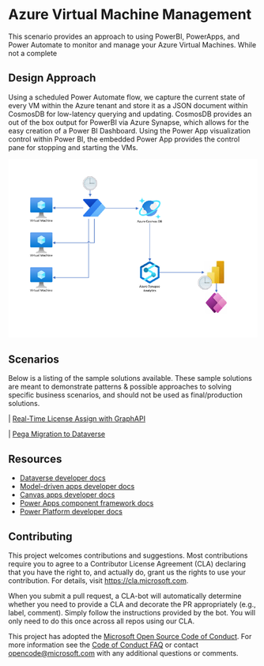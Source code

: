 # Azure Virtual Machine Management 

This scenario provides an approach to using PowerBI, PowerApps, and Power Automate to monitor and manage your Azure Virtual Machines. While not a complete

## Design Approach

Using a scheduled Power Automate flow, we capture the current state of every VM within the Azure tenant and store it as a JSON document within CosmosDB for low-latency querying and updating.
CosmosDB provides an out of the box output for PowerBI via Azure Synapse, which allows for the easy creation of a Power BI Dashboard. Using the Power App visualization control within Power BI, the embedded Power App provides the control pane for stopping and starting the VMs.

![Azure VM Management Design Pattern](img/Architecture.png)

## Scenarios
Below is a listing of the sample solutions available.  These sample solutions are meant to demonstrate patterns & possible approaches to solving specific business scenarios, and should not be used as final/production solutions.

| [Real-Time License Assign with GraphAPI](https://github.com/microsoft/GBB-Business-Applications/tree/main/demos/d365-realtime-license-assign)

| [Pega Migration to Dataverse](https://github.com/microsoft/GBB-Business-Applications/tree/main/demos/migration-pega-to-d365)

## Resources
- [Dataverse developer docs](https://learn.microsoft.com/power-apps/developer/data-platform/)
- [Model-driven apps developer docs](https://learn.microsoft.com/power-apps/developer/model-driven-apps/)
- [Canvas apps developer docs](https://learn.microsoft.com/power-apps/maker/canvas-apps/dev-enterprise-intro)
- [Power Apps component framework docs](https://learn.microsoft.com/power-apps/developer/component-framework/overview)
- [Power Platform developer docs](https://learn.microsoft.com/power-platform/developer)


## Contributing

This project welcomes contributions and suggestions.  Most contributions require you to agree to a
Contributor License Agreement (CLA) declaring that you have the right to, and actually do, grant us
the rights to use your contribution. For details, visit https://cla.microsoft.com.

When you submit a pull request, a CLA-bot will automatically determine whether you need to provide
a CLA and decorate the PR appropriately (e.g., label, comment). Simply follow the instructions
provided by the bot. You will only need to do this once across all repos using our CLA.

This project has adopted the [Microsoft Open Source Code of Conduct](https://opensource.microsoft.com/codeofconduct/).
For more information see the [Code of Conduct FAQ](https://opensource.microsoft.com/codeofconduct/faq/) or
contact [opencode@microsoft.com](mailto:opencode@microsoft.com) with any additional questions or comments.
